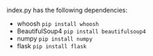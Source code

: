 index.py has the following dependencies:
- whoosh `pip install whoosh`
- BeautifulSoup4 `pip install beautifulsoup4`
- numpy `pip install numpy`
- flask `pip install flask`
